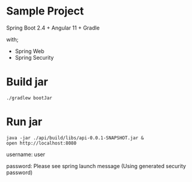 # Sample Project
Spring Boot 2.4 + Angular 11 + Gradle

with;
- Spring Web
- Spring Security

# Build jar
```
./gradlew bootJar
```

# Run jar
```
java -jar ./api/build/libs/api-0.0.1-SNAPSHOT.jar &
open http://localhost:8080
```

username: user

password: Please see spring launch message (Using generated security password)